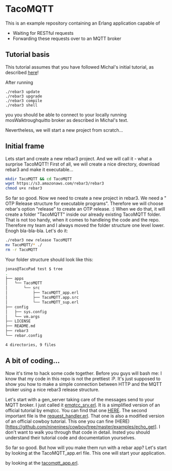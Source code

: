 TacoMQTT
=====

This is an example repository containing an Erlang application capable of
* Waiting for RESTful requests
* Forwarding these requests over to an MQTT broker

## Tutorial basis
This tutorial assumes that you have followed Michal's initial tutorial, as described [here](https://gist.github.com/michalpalka/128d055223c043226969968ba6889b6b)!

After running
```shell
./rebar3 update
./rebar3 upgrade
./rebar3 compile
./rebar3 shell
```
you you should be able to connect to your locally running mosWalktroughquitto broker as described in Michal's text.

Nevertheless, we will start a new project from scratch...

## Initial frame
Lets start and create a new rebar3 project. And we will call it - what a surprise TacoMQTT!
First of all, we will create a nice directory, download rebar3 and make it executable...
```zsh
mkdir TacoMQTT && cd TacoMQTT
wget https://s3.amazonaws.com/rebar3/rebar3
chmod u+x rebar3
```
So far so good.
Now we need to create a new project in rebar3. We need a " OTP Release structure for executable programs".
Therefore we will choose rebar's option "release" to create an OTP release. :)
When we do that, it will create a folder "TacoMQTT" inside our already existing TacoMQTT folder. That is not too handy, when it comes to handleing the code and the repo. Therefore my team and I always moved the folder structure one level lower.
Enogh bla-bla-bla. Let's do it:
```zsh
./rebar3 new release TacoMQTT
mv TacoMQTT/* ./
rm -r TacoMQTT
```
Your folder structure should look like this:
```zsh
jonas@TacoPad test $ tree
.
├── apps
│   └── TacoMQTT
│       └── src
│           ├── TacoMQTT_app.erl
│           ├── TacoMQTT.app.src
│           └── TacoMQTT_sup.erl
├── config
│   ├── sys.config
│   └── vm.args
├── LICENSE
├── README.md
├── rebar3
└── rebar.config

4 directories, 9 files
```

## A bit of coding...
Now it's time to hack some code together. Before you guys will bash me: I know that my code in this repo is not the prettiest :P. It's just supposed to show you how to make a simple connection between HTTP and the MQTT broker using a nice rebar3 release structure.

Let's start with a gen_server taking care of the messages send to your MQTT broker. I just called it [emqtcc_srv.erl](https://github.com/TacoVox/TacoMQTT/blob/master/src/emqtcc_srv.erl). It is a simplified version of an official tutorial by emqtcc. You can find that one [HERE](https://github.com/emqtt/emqttc/tree/master/examples/gen_server).
The second important file is the [request_handler.erl](https://github.com/TacoVox/TacoMQTT/blob/master/src/request_handler.erl). That one is also a modified version of an official cowboy tutorial. This one you can fine (HERE)[https://github.com/ninenines/cowboy/tree/master/examples/echo_get].
I don't want to walk you through that code in detail. Insted you should understand their tutorial code and documentation yourselves.

So far so good. But how will you make them run with a rebar app?
Let's start by looking at the TacoMQTT_app.erl file. This one will start your application.

by looking at the [tacomqtt_app.erl](https://github.com/TacoVox/TacoMQTT/blob/master/src/tacomqtt_app.erl).
